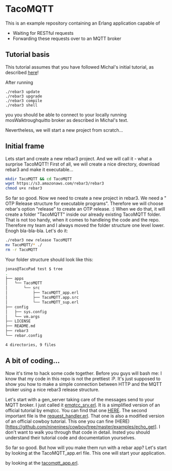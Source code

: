 TacoMQTT
=====

This is an example repository containing an Erlang application capable of
* Waiting for RESTful requests
* Forwarding these requests over to an MQTT broker

## Tutorial basis
This tutorial assumes that you have followed Michal's initial tutorial, as described [here](https://gist.github.com/michalpalka/128d055223c043226969968ba6889b6b)!

After running
```shell
./rebar3 update
./rebar3 upgrade
./rebar3 compile
./rebar3 shell
```
you you should be able to connect to your locally running mosWalktroughquitto broker as described in Michal's text.

Nevertheless, we will start a new project from scratch...

## Initial frame
Lets start and create a new rebar3 project. And we will call it - what a surprise TacoMQTT!
First of all, we will create a nice directory, download rebar3 and make it executable...
```zsh
mkdir TacoMQTT && cd TacoMQTT
wget https://s3.amazonaws.com/rebar3/rebar3
chmod u+x rebar3
```
So far so good.
Now we need to create a new project in rebar3. We need a " OTP Release structure for executable programs".
Therefore we will choose rebar's option "release" to create an OTP release. :)
When we do that, it will create a folder "TacoMQTT" inside our already existing TacoMQTT folder. That is not too handy, when it comes to handleing the code and the repo. Therefore my team and I always moved the folder structure one level lower.
Enogh bla-bla-bla. Let's do it:
```zsh
./rebar3 new release TacoMQTT
mv TacoMQTT/* ./
rm -r TacoMQTT
```
Your folder structure should look like this:
```zsh
jonas@TacoPad test $ tree
.
├── apps
│   └── TacoMQTT
│       └── src
│           ├── TacoMQTT_app.erl
│           ├── TacoMQTT.app.src
│           └── TacoMQTT_sup.erl
├── config
│   ├── sys.config
│   └── vm.args
├── LICENSE
├── README.md
├── rebar3
└── rebar.config

4 directories, 9 files
```

## A bit of coding...
Now it's time to hack some code together. Before you guys will bash me: I know that my code in this repo is not the prettiest :P. It's just supposed to show you how to make a simple connection between HTTP and the MQTT broker using a nice rebar3 release structure.

Let's start with a gen_server taking care of the messages send to your MQTT broker. I just called it [emqtcc_srv.erl](https://github.com/TacoVox/TacoMQTT/blob/master/src/emqtcc_srv.erl). It is a simplified version of an official tutorial by emqtcc. You can find that one [HERE](https://github.com/emqtt/emqttc/tree/master/examples/gen_server).
The second important file is the [request_handler.erl](https://github.com/TacoVox/TacoMQTT/blob/master/src/request_handler.erl). That one is also a modified version of an official cowboy tutorial. This one you can fine (HERE)[https://github.com/ninenines/cowboy/tree/master/examples/echo_get].
I don't want to walk you through that code in detail. Insted you should understand their tutorial code and documentation yourselves.

So far so good. But how will you make them run with a rebar app?
Let's start by looking at the TacoMQTT_app.erl file. This one will start your application.

by looking at the [tacomqtt_app.erl](https://github.com/TacoVox/TacoMQTT/blob/master/src/tacomqtt_app.erl).
